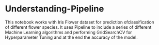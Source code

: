 # Understanding-Pipeline

This notebook works with Iris Flower dataset for prediction ofclassification of different flower species. It uses Pipeline to include a series of different Machine Learning algorithms and performing GridSearchCV for Hyperparameter Tuning and at the end the accuracy of the model.
